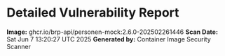 # Detailed Vulnerability Report

**Image:** ghcr.io/brp-api/personen-mock:2.6.0-202502261446
**Scan Date:** Sat Jun  7 13:20:27 UTC 2025
**Generated by:** Container Image Security Scanner

